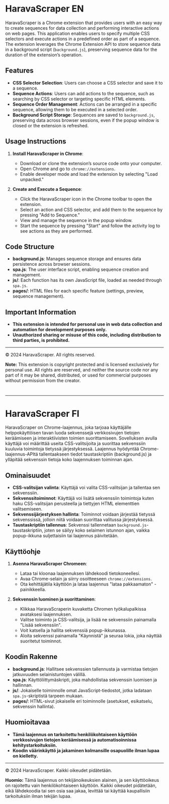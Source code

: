# HaravaScraper EN

HaravaScraper is a Chrome extension that provides users with an easy way to create sequences for data collection and performing interactive actions on web pages. This application enables users to specify multiple CSS selectors and execute actions in a predefined order as part of a sequence. The extension leverages the Chrome Extension API to store sequence data in a background script (`background.js`), preserving sequence data for the duration of the extension’s operation.

## Features

- **CSS Selector Selection**: Users can choose a CSS selector and save it to a sequence.
- **Sequence Actions**: Users can add actions to the sequence, such as searching by CSS selector or targeting specific HTML elements.
- **Sequence Order Management**: Actions can be arranged in a specific sequence, allowing them to be executed in a selected order.
- **Background Script Storage**: Sequences are saved to `background.js`, preserving data across browser sessions, even if the popup window is closed or the extension is refreshed.

## Usage Instructions

1. **Install HaravaScraper in Chrome**:
   - Download or clone the extension’s source code onto your computer.
   - Open Chrome and go to `chrome://extensions`.
   - Enable developer mode and load the extension by selecting "Load unpacked."

2. **Create and Execute a Sequence**:
   - Click the HaravaScraper icon in the Chrome toolbar to open the extension.
   - Select an action and CSS selector, and add them to the sequence by pressing "Add to Sequence."
   - View and manage the sequence in the popup window.
   - Start the sequence by pressing "Start" and follow the activity log to see actions as they are performed.

## Code Structure

- **background.js**: Manages sequence storage and ensures data persistence across browser sessions.
- **spa.js**: The user interface script, enabling sequence creation and management.
- **js/**: Each function has its own JavaScript file, loaded as needed through `spa.js`.
- **pages/**: HTML files for each specific feature (settings, preview, sequence management).

## Important Information

- **This extension is intended for personal use in web data collection and automation for development purposes only.**
- **Unauthorized sharing or misuse of this code, including distribution to third parties, is prohibited.**

---

© 2024 HaravaScraper. All rights reserved.

**Note:** This extension is copyright protected and is licensed exclusively for personal use. All rights are reserved, and neither the source code nor any part of it may be shared, distributed, or used for commercial purposes without permission from the creator.




#
---
#




# HaravaScraper FI

HaravaScraper on Chrome-laajennus, joka tarjoaa käyttäjälle helppokäyttöisen tavan luoda sekvenssejä verkkosivujen tietojen keräämiseen ja interaktiivisten toimien suorittamiseen. Sovelluksen avulla käyttäjä voi määrittää useita CSS-valitsijoita ja suorittaa sekvenssiin kuuluvia toimintoja tietyssä järjestyksessä. Laajennus hyödyntää Chrome-laajennus-APItä tallentaakseen tiedot taustaskriptiin (background.js) ja ylläpitää sekvenssin tietoja koko laajennuksen toiminnan ajan.

## Ominaisuudet

- **CSS-valitsijan valinta**: Käyttäjä voi valita CSS-valitsijan ja tallentaa sen sekvenssiin.
- **Sekvenssitoiminnot**: Käyttäjä voi lisätä sekvenssiin toimintoja kuten haku CSS-valitsijan perusteella ja tiettyjen HTML elementtien valitsemiseen.
- **Sekvenssijärjestyksen hallinta**: Toiminnot voidaan järjestää tietyssä sekvenssissä, jolloin niitä voidaan suorittaa valitussa järjestyksessä.
- **Taustaskriptiin tallennus**: Sekvenssi tallennetaan `background.js`-taustaskriptiin, joten se säilyy koko selaimen istunnon ajan, vaikka popup-ikkuna suljettaisiin tai laajennus päivitetään.


## Käyttöohje

1. **Asenna HaravaScraper Chromeen**:
   - Lataa tai kloonaa laajennuksen lähdekoodi tietokoneellesi.
   - Avaa Chrome-selain ja siirry osoitteeseen `chrome://extensions`.
   - Ota kehittäjätila käyttöön ja lataa laajennus "lataa pakkaamaton" -painikkeella.
   
2. **Sekvenssin luominen ja suorittaminen**:
   - Klikkaa HaravaScraperin kuvaketta Chromen työkalupalkissa avataksesi laajennuksen.
   - Valitse toiminto ja CSS-valitsija, ja lisää ne sekvenssiin painamalla "Lisää sekvenssiin".
   - Voit katsella ja hallita sekvenssiä popup-ikkunassa.
   - Aloita sekvenssi painamalla "Käynnistä" ja seuraa lokia, joka näyttää suoritetut toiminnot.
   
## Koodin Rakenne

- **background.js**: Hallitsee sekvenssien tallennusta ja varmistaa tietojen jatkuvuuden selainistuntojen välillä.
- **spa.js**: Käyttöliittymäskripti, joka mahdollistaa sekvenssin luomisen ja hallinnan.
- **js/**: Jokaiselle toiminnolle omat JavaScript-tiedostot, jotka ladataan `spa.js`-skriptistä tarpeen mukaan.
- **pages/**: HTML-sivut jokaiselle eri toiminnolle (asetukset, esikatselu, sekvenssin hallinta).
  
## Huomioitavaa

- **Tämä laajennus on tarkoitettu henkilökohtaiseen käyttöön verkkosivujen tietojen keräämisessä ja automatisoinnissa kehitystarkoituksiin.**
- **Koodin väärinkäyttö ja jakaminen kolmansille osapuolille ilman lupaa on kielletty.**

---

© 2024 HaravaScraper. Kaikki oikeudet pidätetään.

**Huomio:** Tämä laajennus on tekijänoikeuksien alainen, ja sen käyttöoikeus on rajoitettu vain henkilökohtaiseen käyttöön. Kaikki oikeudet pidätetään, eikä lähdekoodia tai sen osia saa jakaa, levittää tai käyttää kaupallisiin tarkoituksiin ilman tekijän lupaa.
